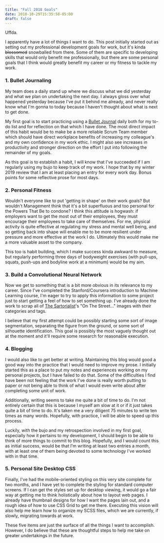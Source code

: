 ```yaml
---
title: "Fall 2018 Goals"
date: 2018-10-29T15:35:58-05:00
draft: false
---
```

Uffda.

I apparently have a lot of things I want to do. This post initially started out as setting out
my professional development goals for work, but it's kinda ~~blossomed~~ snowballed from there.
Some of them are specific to developing skills that would only benefit me professionally, but
there are some personal goals that I think would greatly benefit my career or my fitness to
tackle my work.

### 1. Bullet Journaling
My team does a daily stand up where we discuss what we did yesterday and what we plan on
undertaking the next day. I always gloss over what happened yesterday because I've put it behind
me already, and never really know what I'm gonna to today because I haven't thought about what
is next to get done.

My first goal is to start practicing using a [Bullet Journal](https://bulletjournal.com) daily
both for my to-do list and for reflection on that which I have done. The most direct impact of
this habit would be to make be a more reliable Scrum Team member which should have direct
workplace benefits of increasing my colleague's and my own confidence in my work ethic. I might
also see increases in productivity and stronger direction on the effort I put into following the
remainder of my goals.

As this goal is to establish a habit, I will know that I've succeeded if I am regularly using
my bujo to keep track of my work. I hope that by my winter 2019 review that I am at least
placing an entry for every work day. Bonus points for some reflective prose for most days.

### 2. Personal Fitness
Wouldn't everyone like to put 'getting in shape' on their work goals? But wouldn't Management
think that it's a bit superfluous and too personal for the Powers That Be to condone? I think
this attitude is hogwash: if employers want to get the most out of their employees, they must
encourage their employees to take care of themselves. For me, physical activity is quite
effective at regulating my stress and mental well being, and so getting back into shape will
enable me to be more resilient under pressure and more effective at the work I do. Ultimately
this would make me a more valuable asset to the company.

This too is habit building, which I make success kinda awkward to measure, but regularly
performing three days of bodyweight exercises (with pull-ups, squats, push-ups and bodyline
work at a minimum) would be my aim.

### 3. Build a Convolutional Neural Network
Now we get to something that is a bit more obvious in its relevance to my career. Since I've
completed the Stanford/Coursera introduction to Machine Learning course, I'm eager to try to
apply this information to some project just to start getting a feel of how to set something up.
I've already done the work to scrap all of [The Sartorialist](https://thesartorialist.com/)'s
"On The Street…" images with their categories and tags.

I believe that my first attempt could be possibly starting some sort of image segmentation,
separating the figure from the ground, or some sort of silhouette identification. This goal
is possibly the most vaguely thought out at the moment and it'll require some research for
reasonable execution.

### 4. Blogging
I would also like to get better at writing. Maintaining this blog would good a good way into
the practice that I would need to improve my prose. I initially started this as a place to put
my notes and experiences working on my personal projects, but I have failed to do that. Some of
the difficulties I find have been not feeling that the work I've done is really worth putting
to paper or not being able to think of what I would even write about after completing some unit
of work.

Additionally, writing seems to take me quite a bit of time to do. I'm not entirely certain that
this is because I myself am slow at it or if it just takes quite a bit of time to do. It's taken
me a very diligent 75 minutes to write ten times as many words. Hopefully, with practice, I will
be able to speed up this process.

Luckily, with the bujo and my retrospection involved in my first goal, especially how it
pertains to my development, I should begin to be able to think of more things to commit to
this blog. Hopefully, and I would count this as initial success, would be that I'm writing at
least two entries a month, with at least one of them being devoted to some technology I've
worked with in that time.

### 5. Personal Site Desktop CSS
Finally, I've had the mobile-oriented styling on this very site complete for two months, and I have
yet to complete the styling for standard computer screens. If I can get the styles set up for
desktop viewing, it would go a fair way at getting me to think holistically about how to layout
web pages. I already have thumbnail designs for how I want the pages lain out, and a rough idea of
how to use CSS Grid to get me there. Executing this vision will also help me learn how to organize
my SCSS files, which we are currently, if slowly, migrating towards at work.

These five items are just the surface of all the things I want to accomplish. However, I do believe
that these are thoughtful steps to help me take on greater undertakings in the future.
